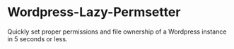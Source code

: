 # Wordpress-Lazy-Permsetter
Quickly set proper permissions and file ownership of a Wordpress instance in 5 seconds or less.
